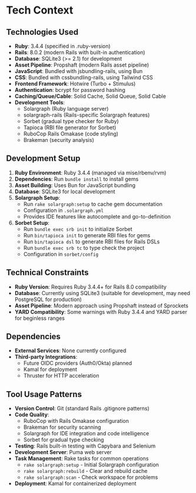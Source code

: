 # Tech Context

## Technologies Used

- **Ruby**: 3.4.4 (specified in .ruby-version)
- **Rails**: 8.0.2 (modern Rails with built-in authentication)
- **Database**: SQLite3 (>= 2.1) for development
- **Asset Pipeline**: Propshaft (modern Rails asset pipeline)
- **JavaScript**: Bundled with jsbundling-rails, using Bun
- **CSS**: Bundled with cssbundling-rails, using Tailwind CSS
- **Frontend Framework**: Hotwire (Turbo + Stimulus)
- **Authentication**: bcrypt for password hashing
- **Caching/Queue/Cable**: Solid Cache, Solid Queue, Solid Cable
- **Development Tools**:
  - Solargraph (Ruby language server)
  - solargraph-rails (Rails-specific Solargraph features)
  - Sorbet (gradual type checker for Ruby)
  - Tapioca (RBI file generator for Sorbet)
  - RuboCop Rails Omakase (code styling)
  - Brakeman (security analysis)

## Development Setup

1. **Ruby Environment**: Ruby 3.4.4 (managed via mise/rbenv/rvm)
2. **Dependencies**: Run `bundle install` to install gems
3. **Asset Building**: Uses Bun for JavaScript bundling
4. **Database**: SQLite3 for local development
5. **Solargraph Setup**:
   - Run `rake solargraph:setup` to cache gem documentation
   - Configuration in `.solargraph.yml`
   - Provides IDE features like autocomplete and go-to-definition
6. **Sorbet Setup**:
   - Run `bundle exec srb init` to initialize Sorbet
   - Run `bin/tapioca init` to generate RBI files for gems
   - Run `bin/tapioca dsl` to generate RBI files for Rails DSLs
   - Run `bundle exec srb tc` to type check the project
   - Configuration in `sorbet/config`

## Technical Constraints

- **Ruby Version**: Requires Ruby 3.4.4+ for Rails 8.0 compatibility
- **Database**: Currently using SQLite3 (suitable for development, may need PostgreSQL for production)
- **Asset Pipeline**: Modern approach using Propshaft instead of Sprockets
- **YARD Compatibility**: Some warnings with Ruby 3.4.4 and YARD parser for beginless ranges

## Dependencies

- **External Services**: None currently configured
- **Third-party Integrations**:
  - Future OIDC providers (Auth0/Okta) planned
  - Kamal for deployment
  - Thruster for HTTP acceleration

## Tool Usage Patterns

- **Version Control**: Git (standard Rails .gitignore patterns)
- **Code Quality**:
  - RuboCop with Rails Omakase configuration
  - Brakeman for security scanning
  - Solargraph for IDE integration and code intelligence
  - Sorbet for gradual type checking
- **Testing**: Rails built-in testing with Capybara and Selenium
- **Development Server**: Puma web server
- **Task Management**: Rake tasks for common operations
  - `rake solargraph:setup` - Initial Solargraph configuration
  - `rake solargraph:rebuild` - Clear and rebuild cache
  - `rake solargraph:scan` - Check workspace for problems
- **Deployment**: Kamal for containerized deployment
